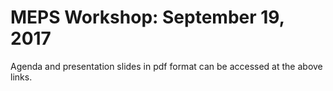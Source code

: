 # MEPS Workshop: September 19, 2017

Agenda and presentation slides in pdf format can be accessed at the above links.
